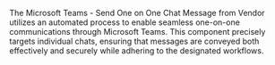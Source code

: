 The Microsoft Teams - Send One on One Chat Message from Vendor utilizes an automated process to enable seamless one-on-one communications through Microsoft Teams. This component precisely targets individual chats, ensuring that messages are conveyed both effectively and securely while adhering to the designated workflows.

